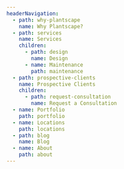```yaml
---
headerNavigation:
  - path: why-plantscape
    name: Why Plantscape?
  - path: services
    name: Services
    children:
      - path: design
        name: Design
      - name: Maintenance
        path: maintenance
  - path: prospective-clients
    name: Prospective Clients
    children:
      - path: request-consultation
        name: Request a Consultation
  - name: Portfolio
    path: portfolio
  - name: Locations
    path: locations
  - path: blog
    name: Blog
  - name: About
    path: about
---
```

